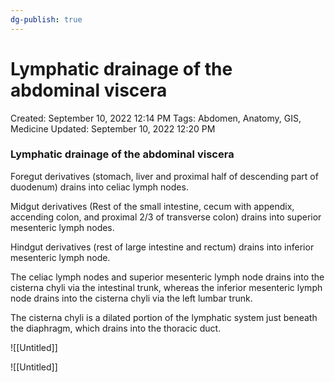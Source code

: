 ```yaml
---
dg-publish: true
---
```


# Lymphatic drainage of the abdominal viscera

Created: September 10, 2022 12:14 PM
Tags: Abdomen, Anatomy, GIS, Medicine
Updated: September 10, 2022 12:20 PM

### Lymphatic drainage of the abdominal viscera

Foregut derivatives (stomach, liver and proximal half of descending part of duodenum) drains into celiac lymph nodes.

Midgut derivatives (Rest of the small intestine, cecum with appendix, accending colon, and proximal 2/3 of transverse colon) drains into superior mesenteric lymph nodes.

Hindgut derivatives (rest of large intestine and rectum) drains into inferior mesenteric lymph node.

The celiac lymph nodes and superior mesenteric lymph node drains into the cisterna chyli via the intestinal trunk, whereas the inferior mesenteric lymph node drains into the cisterna chyli via the left lumbar trunk.

The cisterna chyli is a dilated portion of the lymphatic system just beneath the diaphragm, which drains into the thoracic duct.

![[Untitled]]

![[Untitled]]